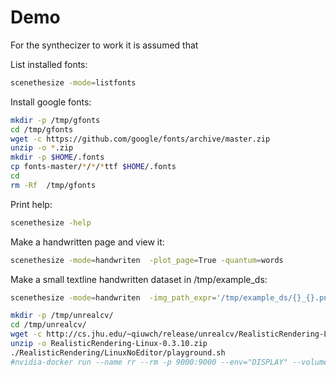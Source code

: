 # Demo

For the synthecizer to work it is assumed that 

List installed fonts:
```bash
scenethesize -mode=listfonts
```

Install google fonts:
```bash
mkdir -p /tmp/gfonts
cd /tmp/gfonts
wget -c https://github.com/google/fonts/archive/master.zip
unzip -o *.zip
mkdir -p $HOME/.fonts
cp fonts-master/*/*/*ttf $HOME/.fonts
cd
rm -Rf  /tmp/gfonts
```

Print help:
```bash
scenethesize -help
```


Make a handwritten page and view it:
```bash
scenethesize -mode=handwriten  -plot_page=True -quantum=words
``` 

Make a small textline handwritten dataset in /tmp/example_ds:
```bash
scenethesize -mode=handwriten  -img_path_expr='/tmp/example_ds/{}_{}.png' -page_count=200
```

```bash
mkdir -p /tmp/unrealcv/
cd /tmp/unrealcv/
wget -c http://cs.jhu.edu/~qiuwch/release/unrealcv/RealisticRendering-Linux-0.3.10.zip
unzip -o RealisticRendering-Linux-0.3.10.zip
./RealisticRendering/LinuxNoEditor/playground.sh
#nvidia-docker run --name rr --rm -p 9000:9000 --env="DISPLAY" --volume="/tmp/.X11-unix:/tmp/.X11-unix:rw" qiuwch/rr:0.3.8
```